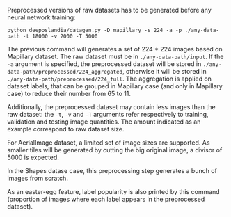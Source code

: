 Preprocessed versions of raw datasets has to be generated before any neural
network training:

```
python deeposlandia/datagen.py -D mapillary -s 224 -a -p ./any-data-path -t 18000 -v 2000 -T 5000
```

The previous command will generates a set of 224 * 224 images based on
Mapillary dataset. The raw dataset must be in `./any-data-path/input`. If the
`-a` argument is specified, the preprocessed dataset will be stored in
`./any-data-path/preprocessed/224_aggregated`, otherwise it will be stored in
`./any-data-path/preprocessed/224_full`. The aggregation is applied on dataset
labels, that can be grouped in Mapillary case (and only in Mapillary case) to
reduce their number from 65 to 11.

Additionally, the preprocessed dataset may contain less images than the raw
dataset: the `-t`, `-v` and `-T` arguments refer respectively to training,
validation and testing image quantities. The amount indicated as an example
correspond to raw dataset size.

For AerialImage dataset, a limited set of image sizes are supported. As smaller
tiles will be generated by cutting the big original image, a divisor of 5000 is
expected.

In the Shapes datase case, this preprocessing step generates a bunch of images
from scratch.

As an easter-egg feature, label popularity is also printed by this command
(proportion of images where each label appears in the preprocessed dataset).
